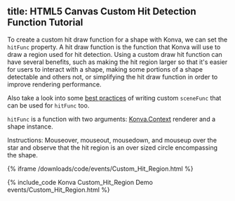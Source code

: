 title: HTML5 Canvas Custom Hit Detection Function Tutorial
---

To create a custom hit draw function for a shape with Konva, we can set
the `hitFunc` property.  A hit draw function is the function that Konva
will use to draw a region used for hit detection.  Using a custom draw hit
function can have several benefits, such as making the hit region larger
so that it's easier for users to interact with a shape, making some portions
of a shape detectable and others not, or simplifying the hit draw function
in order to improve rendering performance.

Also take a look into some [best practices](/docs/shapes/Custom.html) of writing custom `sceneFunc` that can be used for `hitFunc` too.

`hitFunc` is a function with two arguments: [Konva.Context](/api/Konva.Context.html) renderer and a shape instance.

Instructions: Mouseover, mouseout, mousedown, and mouseup over the star and
observe that the hit region is an over sized circle encompassing the shape.


{% iframe /downloads/code/events/Custom_Hit_Region.html %}

{% include_code Konva Custom_Hit_Region Demo events/Custom_Hit_Region.html %}

